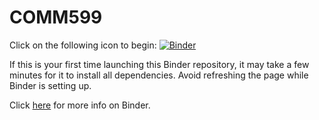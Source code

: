 # COMM599
Click on the following icon to begin: [![Binder](https://mybinder.org/badge_logo.svg)](https://mybinder.org/v2/gh/echen102/COMM599/tutorial_hello_world)

If this is your first time launching this Binder repository, it may take a few minutes for it to install all dependencies. Avoid refreshing the page while Binder is setting up.

Click [here](https://mybinder.readthedocs.io/en/latest/index.html) for more info on Binder.
